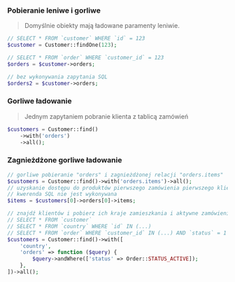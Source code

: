 ### Pobieranie leniwe i gorliwe

> Domyślnie obiekty mają ładowane paramenty leniwie.

```php 
// SELECT * FROM `customer` WHERE `id` = 123
$customer = Customer::findOne(123);

// SELECT * FROM `order` WHERE `customer_id` = 123
$orders = $customer->orders;

// bez wykonywania zapytania SQL
$orders2 = $customer->orders;
```

### Gorliwe ładowanie

> Jednym zapytaniem pobranie klienta z tablicą zamówień

```php 
$customers = Customer::find()
    ->with('orders')
    ->all();
```

### Zagnieżdżone gorliwe ładowanie

```php 
// gorliwe pobieranie "orders" i zagnieżdżonej relacji "orders.items"
$customers = Customer::find()->with('orders.items')->all();
// uzyskanie dostępu do produktów pierwszego zamówienia pierwszego klienta
// kwerenda SQL nie jest wykonywana
$items = $customers[0]->orders[0]->items;
```

```php 
// znajdź klientów i pobierz ich kraje zamieszkania i aktywne zamówienia
// SELECT * FROM `customer`
// SELECT * FROM `country` WHERE `id` IN (...)
// SELECT * FROM `order` WHERE `customer_id` IN (...) AND `status` = 1
$customers = Customer::find()->with([
    'country',
    'orders' => function ($query) {
        $query->andWhere(['status' => Order::STATUS_ACTIVE]);
    },
])->all();
```